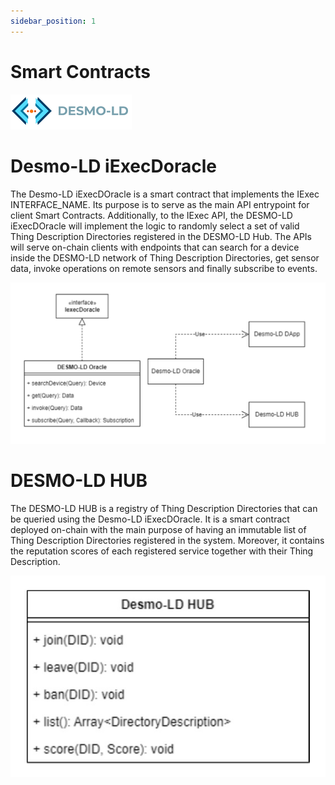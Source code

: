 ```yaml
---
sidebar_position: 1
---
```

# Smart Contracts
![DESMO-LD](../imgs/desmo-logo.png)


# Desmo-LD iExecDoracle

The Desmo-LD iExecDOracle is a smart contract that implements the IExec INTERFACE_NAME. Its purpose is to serve as the main API entrypoint for client Smart Contracts. Additionally, to the IExec API, the DESMO-LD iExecDOracle will implement the logic to randomly select a set of valid Thing Description Directories registered in the DESMO-LD Hub. The APIs will serve on-chain clients with endpoints that can search for a device inside the DESMO-LD network of Thing Description Directories, get sensor data, invoke operations on remote sensors and finally subscribe to events.


![Oracle](../imgs/oracle.jpg)

# DESMO-LD HUB

The DESMO-LD HUB is a registry of Thing Description Directories that can be queried using the Desmo-LD iExecDOracle. It is a smart contract deployed on-chain with the main purpose of having an immutable list of Thing Description Directories registered in the system. Moreover, it contains the reputation scores of each registered service together with their Thing Description.


![Hub](../imgs/hub.jpg)